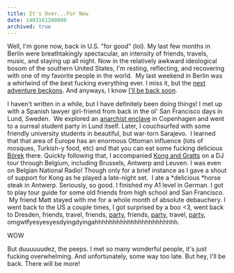 ```yaml
---
title: It's Over...For Now
date: 1403161200000
archived: true
---
```


Well, I'm gone now, back in U.S. "for good" (lol). My last few months in
Berlin were breathtakingly spectacular, an intensity of friends,
travels, music, and staying up all night. Now in the relatively awkward
ideological bosom of the southern United States, I'm resting,
reflecting, and recovering with one of my favorite people in the world.
 My last weekend in Berlin was a whirlwind of the best fucking
everything ever. I miss it, but the [next adventure
beckons](https://sumall.com/careers). And anyways, I know [I'll be back
soon](http://www.dimensionsfestival.com/). 

I haven't written in a while, but I have definitely been doing things! I
met up with a Spanish lawyer girl-friend from back in the ol' San
Francisco days in Lund, Sweden.  We explored an [anarchist
enclave](http://en.wikipedia.org/wiki/Freetown_Christiania) in
Copenhagen and went to a surreal student party in Lund itself. Later, I
couchsurfed with some friendly university students in beautiful, but
war-torn Sarajevo.  I learned that that area of Europe has an enormous
Ottoman influence (lots of mosques, Turkish-y food, etc) and that you
can eat some fucking delicious
[Börek](http://en.wikipedia.org/wiki/B%C3%B6rek) there. Quickly
following that, I accompanied [Kong and
Gratts](https://www.youtube.com/watch?v=q4_Rxf5aPI0) on a DJ tour
through Belgium, including Brussels, Antwerp and Leuven. I was even on
Belgian National Radio! Though only for a brief instance as I gave a
shout of support for Kong as he played a late-night set.  I ate a
*delicious *horse steak in Antwerp. Seriously, so good. I finished my A1
level in German. I got to play tour guide for some old friends from high
school and San Francisco.  My friend Matt stayed with me for a whole
month of absolute debauchery. I went back to the US a couple times, I
got surprised by a boo \<3, went back to Dresden, friends, travel,
friends, [party](http://www.berghain.de/), friends,
[party](http://www.berghain.de/), travel,
[party](http://www.berghain.de/),
omgwtfyesyesyesdyingdyingahhhhhhhhhhhhhhhhhhhhhhh.

WOW

But duuuuuudez, the peeps. I met so many wonderful people, it's just
fucking overwhelming. And unfortunately, some way too late. But hey,
I'll be back. There will be more!
